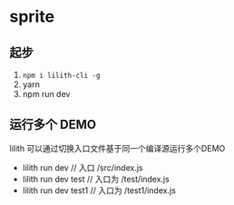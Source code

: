 # sprite

## 起步

1. `npm i lilith-cli -g`
2. yarn
3. npm run dev

## 运行多个 DEMO 

lilith 可以通过切换入口文件基于同一个编译源运行多个DEMO

- lilith run dev // 入口 /src/index.js
- lilith run dev test // 入口为 /test/index.js
- lilith run dev test1 // 入口为 /test1/index.js

